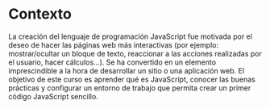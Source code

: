 # Contexto
La creación del lenguaje de programación JavaScript fue motivada por el deseo de hacer las páginas web más interactivas (por ejemplo: mostrar/ocultar un bloque de texto, reaccionar a las acciones realizadas por el usuario, hacer cálculos...). Se ha convertido en un elemento imprescindible a la hora de desarrollar un sitio o una aplicación web. El objetivo de este curso es aprender qué es JavaScript, conocer las buenas prácticas y configurar un entorno de trabajo que permita crear un primer código JavaScript sencillo.